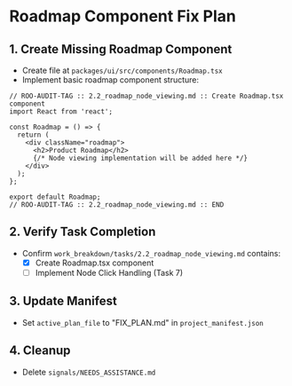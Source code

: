 # Roadmap Component Fix Plan

## 1. Create Missing Roadmap Component
- Create file at `packages/ui/src/components/Roadmap.tsx`
- Implement basic roadmap component structure:

```tsx
// ROO-AUDIT-TAG :: 2.2_roadmap_node_viewing.md :: Create Roadmap.tsx component
import React from 'react';

const Roadmap = () => {
  return (
    <div className="roadmap">
      <h2>Product Roadmap</h2>
      {/* Node viewing implementation will be added here */}
    </div>
  );
};

export default Roadmap;
// ROO-AUDIT-TAG :: 2.2_roadmap_node_viewing.md :: END
```

## 2. Verify Task Completion
- Confirm `work_breakdown/tasks/2.2_roadmap_node_viewing.md` contains:
  - [x] Create Roadmap.tsx component
  - [ ] Implement Node Click Handling (Task 7)

## 3. Update Manifest
- Set `active_plan_file` to "FIX_PLAN.md" in `project_manifest.json`

## 4. Cleanup
- Delete `signals/NEEDS_ASSISTANCE.md`
